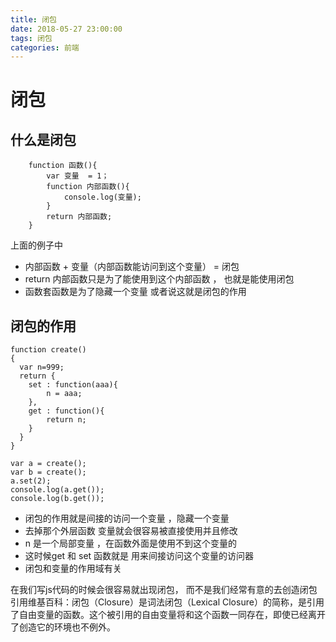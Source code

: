 ```yaml
---
title: 闭包
date: 2018-05-27 23:00:00
tags: 闭包
categories: 前端
---
```

# 闭包

##  什么是闭包
```
    function 函数(){
        var 变量  = 1；
        function 内部函数(){
            console.log(变量);
        }
        return 内部函数;
    }
```
上面的例子中
-  内部函数 + 变量（内部函数能访问到这个变量） =  闭包
-  return  内部函数只是为了能使用到这个内部函数 ， 也就是能使用闭包
-  函数套函数是为了隐藏一个变量 或者说这就是闭包的作用

## 闭包的作用
```
function create()
{
  var n=999;
  return {
    set : function(aaa){
        n = aaa;
    },
    get : function(){
        return n;
    }
  }
}

var a = create();
var b = create();
a.set(2);
console.log(a.get());
console.log(b.get());
```
-  闭包的作用就是间接的访问一个变量 ，隐藏一个变量
-  去掉那个外层函数  变量就会很容易被直接使用并且修改
-  n 是一个局部变量 ，在函数外面是使用不到这个变量的
-  这时候get 和 set  函数就是 用来间接访问这个变量的访问器
-  闭包和变量的作用域有关

在我们写js代码的时候会很容易就出现闭包， 而不是我们经常有意的去创造闭包   
引用维基百科：闭包（Closure）是词法闭包（Lexical Closure）的简称，是引用了自由变量的函数。这个被引用的自由变量将和这个函数一同存在，即使已经离开了创造它的环境也不例外。

